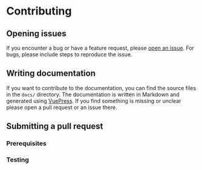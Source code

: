 # Contributing

## Opening issues

If you encounter a bug or have a feature request, please [open an issue](https://github.com/FriendsOfOpenTelemetry/opentelemetry-bundle/issues/new). For bugs, please include steps to reproduce the issue.

## Writing documentation

If you want to contribute to the documentation, you can find the source files in the `docs/` directory. The documentation is written in Markdown and generated using [VuePress](https://v2.vuepress.vuejs.org/).
If you find something is missing or unclear please open a pull request or an issue there.

## Submitting a pull request

### Prerequisites

### Testing
